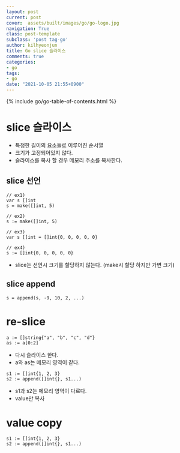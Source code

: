 ```yaml
---
layout: post
current: post
cover:  assets/built/images/go/go-logo.jpg
navigation: True
class: post-template
subclass: 'post tag-go'
author: kilhyeonjun
title: Go slice 슬라이스
comments: true
categories:
- go
tags:
- go
date: "2021-10-05 21:55+0900"
---
```

{% include go/go-table-of-contents.html %}


# slice 슬라이스
- 특정한 길이의 요소들로 이루어진 순서열
- 크기가 고정되어있지 않다.
- 슬라이스를 복사 할 경우 메모리 주소를 복사한다.

## slice 선언
~~~golang
// ex1)
var s []int
s = make([]int, 5)

// ex2)
s := make([]int, 5)

// ex3)
var s []int = []int{0, 0, 0, 0, 0}

// ex4)
s := []int{0, 0, 0, 0, 0}
~~~
- slice는 선언시 크기를 할당하지 않는다. (make시 할당 하지만 가변 크기)

## slice append
~~~golang
s = append(s, -9, 10, 2, ...)
~~~


# re-slice
~~~golang
a := []string{"a", "b", "c", "d"}
as := a[0:2]
~~~
- 다시 슬라이스 한다.
- a와 as는 메모리 영역이 같다.

~~~golang
s1 := []int{1, 2, 3}
s2 := append([]int{}, s1...)
~~~
- s1과 s2는 메모리 영역이 다르다.
- value만 복사

# value copy
~~~golang
s1 := []int{1, 2, 3}
s2 := append([]int{}, s1...)
~~~
